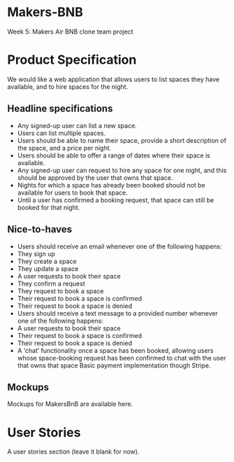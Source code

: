 # Makers-BNB
Week 5: Makers Air BNB clone team project

# Product Specification

We would like a web application that allows users to list spaces they have available, and to hire spaces for the night.

Headline specifications
------------------------
* Any signed-up user can list a new space.
* Users can list multiple spaces.
* Users should be able to name their space, provide a short description of the space, and a price per night.
* Users should be able to offer a range of dates where their space is available.
* Any signed-up user can request to hire any space for one night, and this should be approved by the user that owns that space.
* Nights for which a space has already been booked should not be available for users to book that space.
* Until a user has confirmed a booking request, that space can still be booked for that night.

Nice-to-haves
-----------------
* Users should receive an email whenever one of the following happens:
* They sign up
* They create a space
* They update a space
* A user requests to book their space
* They confirm a request
* They request to book a space
* Their request to book a space is confirmed
* Their request to book a space is denied
* Users should receive a text message to a provided number whenever one of the following happens:
* A user requests to book their space
* Their request to book a space is confirmed
* Their request to book a space is denied
* A ‘chat’ functionality once a space has been booked, allowing users whose space-booking request has been confirmed to chat with the user that owns that space
Basic payment implementation though Stripe.

Mockups
--------------------------
Mockups for MakersBnB are available here.

# User Stories 

A user stories section (leave it blank for now).
